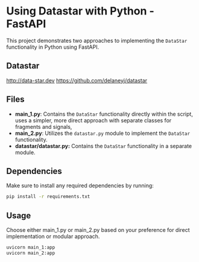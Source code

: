 # Using Datastar with Python - FastAPI

This project demonstrates two approaches to implementing the `DataStar` functionality in Python using FastAPI.

## Datastar
http://data-star.dev
https://github.com/delaneyj/datastar

## Files
- **main_1.py**: Contains the `DataStar` functionality directly within the script, uses a simpler, more direct approach with separate classes for fragments and signals,
- **main_2.py**: Utilizes the `datastar.py` module to implement the `DataStar` functionality.
- **datastar/datastar.py:** Contains the `DataStar` functionality in a separate module.

## Dependencies
Make sure to install any required dependencies by running:
```sh
pip install -r requirements.txt
```

## Usage
Choose either main_1.py or main_2.py based on your preference for direct implementation or modular approach.
```sh
uvicorn main_1:app
uvicorn main_2:app
```
